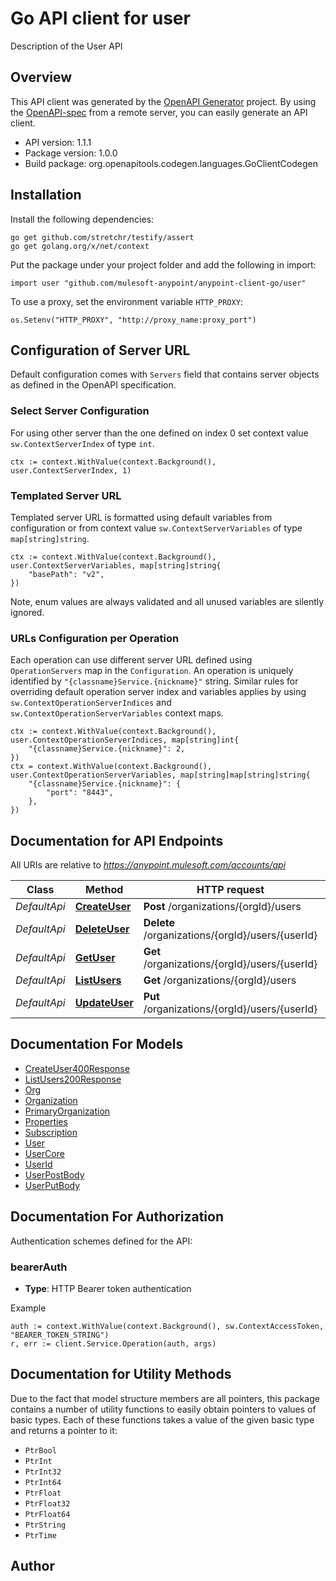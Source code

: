 # Go API client for user

Description of the User API

## Overview
This API client was generated by the [OpenAPI Generator](https://openapi-generator.tech) project.  By using the [OpenAPI-spec](https://www.openapis.org/) from a remote server, you can easily generate an API client.

- API version: 1.1.1
- Package version: 1.0.0
- Build package: org.openapitools.codegen.languages.GoClientCodegen

## Installation

Install the following dependencies:

```shell
go get github.com/stretchr/testify/assert
go get golang.org/x/net/context
```

Put the package under your project folder and add the following in import:

```golang
import user "github.com/mulesoft-anypoint/anypoint-client-go/user"
```

To use a proxy, set the environment variable `HTTP_PROXY`:

```golang
os.Setenv("HTTP_PROXY", "http://proxy_name:proxy_port")
```

## Configuration of Server URL

Default configuration comes with `Servers` field that contains server objects as defined in the OpenAPI specification.

### Select Server Configuration

For using other server than the one defined on index 0 set context value `sw.ContextServerIndex` of type `int`.

```golang
ctx := context.WithValue(context.Background(), user.ContextServerIndex, 1)
```

### Templated Server URL

Templated server URL is formatted using default variables from configuration or from context value `sw.ContextServerVariables` of type `map[string]string`.

```golang
ctx := context.WithValue(context.Background(), user.ContextServerVariables, map[string]string{
	"basePath": "v2",
})
```

Note, enum values are always validated and all unused variables are silently ignored.

### URLs Configuration per Operation

Each operation can use different server URL defined using `OperationServers` map in the `Configuration`.
An operation is uniquely identified by `"{classname}Service.{nickname}"` string.
Similar rules for overriding default operation server index and variables applies by using `sw.ContextOperationServerIndices` and `sw.ContextOperationServerVariables` context maps.

```golang
ctx := context.WithValue(context.Background(), user.ContextOperationServerIndices, map[string]int{
	"{classname}Service.{nickname}": 2,
})
ctx = context.WithValue(context.Background(), user.ContextOperationServerVariables, map[string]map[string]string{
	"{classname}Service.{nickname}": {
		"port": "8443",
	},
})
```

## Documentation for API Endpoints

All URIs are relative to *https://anypoint.mulesoft.com/accounts/api*

Class | Method | HTTP request | Description
------------ | ------------- | ------------- | -------------
*DefaultApi* | [**CreateUser**](docs/DefaultApi.md#createuser) | **Post** /organizations/{orgId}/users | 
*DefaultApi* | [**DeleteUser**](docs/DefaultApi.md#deleteuser) | **Delete** /organizations/{orgId}/users/{userId} | 
*DefaultApi* | [**GetUser**](docs/DefaultApi.md#getuser) | **Get** /organizations/{orgId}/users/{userId} | 
*DefaultApi* | [**ListUsers**](docs/DefaultApi.md#listusers) | **Get** /organizations/{orgId}/users | 
*DefaultApi* | [**UpdateUser**](docs/DefaultApi.md#updateuser) | **Put** /organizations/{orgId}/users/{userId} | 


## Documentation For Models

 - [CreateUser400Response](docs/CreateUser400Response.md)
 - [ListUsers200Response](docs/ListUsers200Response.md)
 - [Org](docs/Org.md)
 - [Organization](docs/Organization.md)
 - [PrimaryOrganization](docs/PrimaryOrganization.md)
 - [Properties](docs/Properties.md)
 - [Subscription](docs/Subscription.md)
 - [User](docs/User.md)
 - [UserCore](docs/UserCore.md)
 - [UserId](docs/UserId.md)
 - [UserPostBody](docs/UserPostBody.md)
 - [UserPutBody](docs/UserPutBody.md)


## Documentation For Authorization


Authentication schemes defined for the API:
### bearerAuth

- **Type**: HTTP Bearer token authentication

Example

```golang
auth := context.WithValue(context.Background(), sw.ContextAccessToken, "BEARER_TOKEN_STRING")
r, err := client.Service.Operation(auth, args)
```


## Documentation for Utility Methods

Due to the fact that model structure members are all pointers, this package contains
a number of utility functions to easily obtain pointers to values of basic types.
Each of these functions takes a value of the given basic type and returns a pointer to it:

* `PtrBool`
* `PtrInt`
* `PtrInt32`
* `PtrInt64`
* `PtrFloat`
* `PtrFloat32`
* `PtrFloat64`
* `PtrString`
* `PtrTime`

## Author



